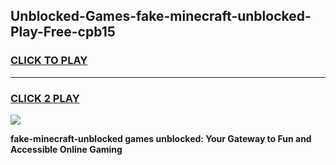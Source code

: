 
## Unblocked-Games-fake-minecraft-unblocked-Play-Free-cpb15
<h3>
<a href="https://premium76.site?title=fake-minecraft-unblocked&ref=18A1">CLICK TO PLAY</a></h3>
<hr>

<h3>
<a href="https://premium76.site?title=fake-minecraft-unblocked&ref=18A1">CLICK 2 PLAY</a>
  
</h3>

<a href="https://premium76.site?title=fake-minecraft-unblocked&ref=18A1"><img src="https://clearcache.store/games.png"></a>


**fake-minecraft-unblocked games unblocked: Your Gateway to Fun and Accessible Online Gaming**
